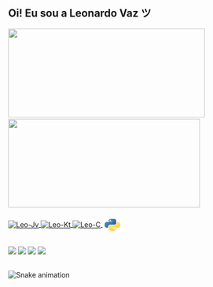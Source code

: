 ## Oi! Eu sou a Leonardo Vaz ツ
 <div>
  <a href="https://github.com/rafaballerini">
  <img height="180em" width="400" src="https://github-readme-stats.vercel.app/api?username=leowvazd&show_icons=true&theme=radical&include_all_commits=true&count_private=true"/>
  <img height="180em" width="390" src="https://github-readme-stats.vercel.app/api/top-langs/?username=leowvazd&layout=compact&langs_count=7&theme=radical"/>
</div>
<div style="display: inline_block"><br>
  <img align="center" alt="Leo-Jv" height="30" width="40" src="https://cdn.jsdelivr.net/gh/devicons/devicon/icons/java/java-plain.svg">
  <img align="center" alt="Leo-Kt" height="30" width="40" src="https://cdn.jsdelivr.net/gh/devicons/devicon/icons/kotlin/kotlin-original.svg">
  <img align="center" alt="Leo-C" height="30" width="40" src="https://cdn.jsdelivr.net/gh/devicons/devicon/icons/c/c-original.svg">
  <img align="center" alt="Leo-Py" height="30" width="40" src="https://raw.githubusercontent.com/devicons/devicon/master/icons/python/python-original.svg">
</div>
  
  ##

    
<div>
    <a href="https://www.instagram.com/vaz.aonde/" target="_blank"><img src="https://img.shields.io/badge/-Instagram-%23E4405F?style=for-the-badge&logo=instagram&logoColor=white" target="_blank"></a>
    <a href="https://www.linkedin.com/in/leonardo-vaz-5a4185208/" target="_blank"><img src="https://img.shields.io/badge/-LinkedIn-%230077B5?style=for-the-badge&logo=linkedin&logoColor=white" target="_blank"></a>
    <a href="https://discord.com/users/207097644332482560" target="_blank"><img src="https://img.shields.io/badge/Discord-7289DA?style=for-the-badge&logo=discord&logoColor=white" target="_blank"></a> 
    <a href = "mailto:leonardovazlourenco@gmail.com"><img src="https://img.shields.io/badge/-Gmail-%23333?style=for-the-badge&logo=gmail&logoColor=white" target="_blank"></a>
   
##
 
  ![Snake animation](https://github.com/leowvazd/leowvazd/blob/output/github-contribution-grid-snake.svg)
 
</div>

